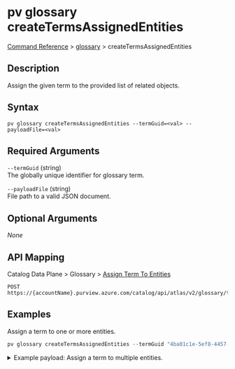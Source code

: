 # pv glossary createTermsAssignedEntities
[Command Reference](../../../README.md#command-reference) > [glossary](./main.md) > createTermsAssignedEntities

## Description
Assign the given term to the provided list of related objects.

## Syntax
```
pv glossary createTermsAssignedEntities --termGuid=<val> --payloadFile=<val>
```

## Required Arguments
`--termGuid` (string)  
The globally unique identifier for glossary term.

`--payloadFile` (string)  
File path to a valid JSON document.

## Optional Arguments
*None*

## API Mapping
Catalog Data Plane > Glossary > [Assign Term To Entities](https://docs.microsoft.com/en-us/rest/api/purview/catalogdataplane/glossary/assign-term-to-entities)
```
POST https://{accountName}.purview.azure.com/catalog/api/atlas/v2/glossary/terms/{termGuid}/assignedEntities
```

## Examples
Assign a term to one or more entities.
```powershell
pv glossary createTermsAssignedEntities --termGuid "4ba01c1e-5ef8-4457-87b4-37e2054b1cb9" --payloadFile "/path/to/file.json"
```
<details><summary>Example payload: Assign a term to multiple entities.</summary>
<p>

```json
[
    {
        "guid": "6374e9e8-4719-4747-b2d2-054548023ae2"
    },
    {
        "guid": "dcd41879-dda2-4b3c-8c97-9b76d39799b1"
    },
    {
        "guid": "9759ea81-bb37-48ee-8099-02e452ccc57d"
    }
]
```
</p>
</details>